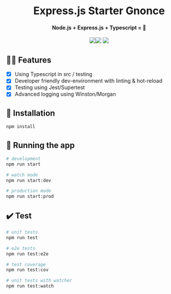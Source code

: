 <h1 align="center">
  Express.js Starter Gnonce
</h1>

<h4 align="center">
  Node.js + Express.js + Typescript = 💖
</h4>

<p align="center"><img src="https://img.shields.io/maintenance/yes/2021.svg"><img src="https://img.shields.io/github/package-json/v/gnonce/expressjs-starter.svg?color=blue"> <img src="https://img.shields.io/badge/license-MIT-brightgreen.svg">
</p>

## 👩‍💻 Features

- [x] Using Typescript in src / testing
- [x] Developer friendly dev-environment with linting & hot-reload
- [x] Testing using Jest/Supertest
- [x] Advanced logging using Winston/Morgan

## 🙏 Installation

```bash
npm install
```

## 🏃 Running the app

```bash
# development
npm run start

# watch mode
npm run start:dev

# production mode
npm run start:prod
```

## ✔️ Test

```bash
# unit tests
npm run test

# e2e tests
npm run test:e2e

# test coverage
npm run test:cov

# unit tests with watcher
npm run test:watch
```
